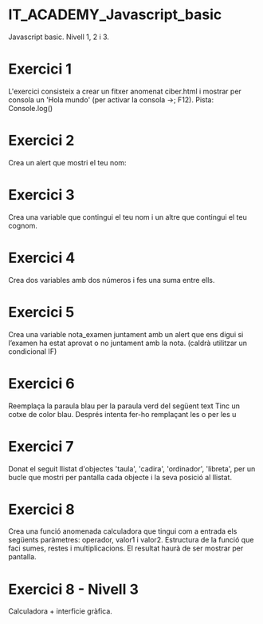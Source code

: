 # IT_ACADEMY_Javascript_basic
Javascript basic. Nivell 1, 2 i 3.

# Exercici 1
L'exercici consisteix a crear un fitxer anomenat ciber.html i mostrar per consola un 'Hola mundo' (per activar la consola ->; F12). Pista: Console.log()

# Exercici 2
Crea un alert que mostri el teu nom:

# Exercici 3
Crea una variable que contingui el teu nom i un altre que contingui el teu cognom.

# Exercici 4
Crea dos variables amb dos números i fes una suma entre ells.

# Exercici 5
Crea una variable nota_examen juntament amb un alert que ens digui si l’examen ha estat aprovat o no juntament amb la nota. (caldrà utilitzar un condicional IF)

# Exercici 6
Reemplaça la paraula blau per la paraula verd del següent text Tinc un cotxe de color blau. Després intenta fer-ho remplaçant les o per les u

# Exercici 7
Donat el seguit llistat d'objectes 'taula', 'cadira', 'ordinador', 'libreta', per un bucle que mostri per pantalla cada objecte i la seva posició al llistat.

# Exercici 8
Crea una funció anomenada calculadora que tingui com a entrada els següents paràmetres: operador, valor1 i valor2. 
Estructura de la funció que faci sumes, restes i multiplicacions. El resultat haurà de ser mostrar per pantalla.

# Exercici 8 - Nivell 3
Calculadora + interficie gràfica.
